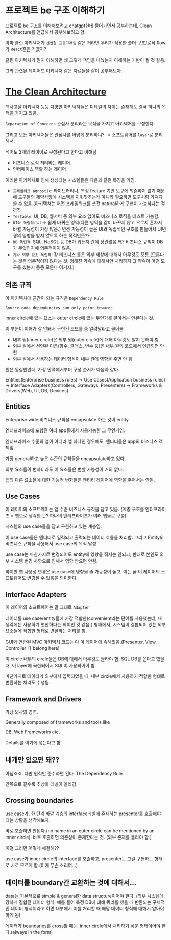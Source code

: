 # 프로젝트 be 구조 이해하기

프로젝트 be 구조를 이해해보려고 chatgpt한테 물어가면서 공부하는데, Clean Architecture를 언급해서 공부해보려고 함.

아마 클린 아키텍처가 `선언형 프로그래밍` 같은 거라면 우리가 적용한 폴더 구조/로직 flow가 `React`같은 거겠지?

클린 아키텍처가 뭔지 이해하면 왜 그렇게 책임을 나눴는지 이해하는 기반이 될 것 같음.

그와 관련된 레이어드 아키텍처 같은 자료들을 같이 공부해보자.

# [The Clean Architecture](https://blog.cleancoder.com/uncle-bob/2012/08/13/the-clean-architecture.html)

헥사고날 아키텍처 등등 다양한 아키텍처들은 디테일의 차이는 존재해도 결국 하나의 목적을 가지고 있음.

`Separation of Concerns` 관심사 분리라는 목적을 가지고 아키텍처를 구성한다.

그리고 모든 아키텍처들은 관심사를 어떻게 분리하냐? -> 소프트웨어를 `layer`로 분리해서.

적어도 2개의 레이어로 구성된다고 한다고 이해됨

- 비즈니스 로직 처리하는 레이어
- 인터페이스 역할 하는 레이어

이러한 아키텍처로 인해 생성되는 시스템들은 다음과 같은 특징을 가짐.

- `프레임워크 agnostic`: 라이브러리나, 특정 feature 기반 도구에 의존하지 않기 때문에 도구들의 제약사항에 시스템을 끼워맞추는게 아니라 필요하면 도구처럼 가져다 쓸 수 있음.(아키텍처는 어떤 프레임워크를 쓰건 natural하게 구현이 가능하다는 걸까?)
- `Testable`: UI, DB, 웹서버 등 외부 요소 없이도 비즈니스 로직을 테스트 가능함.
- `UI와 독립적`: UI -> 쉽게 바뀌는 영역(다른 영역을 같이 바꾸지 않고 오로지 혼자서 바뀔 가능성이 가장 많음.) 변경 가능성이 높은 UI와 독립적인 구조를 만들어서 UI변경의 영향을 받지 않도록 하는 목적인듯??
- `DB 독립적`: SQL, NoSQL 등 DB가 뭐든지 간에 상관없음 왜? 비즈니스 규칙이 DB가 무엇인지에 의존적이지 않음.
- `기타 외부 요소 독립적`: 걍 비즈니스 룰은 외부 세상에 대해서 아무것도 모름.(모른다는 것은 의존적이지 않다는 것. 정해진 약속에 대해서만 처리하지 그 약속이 어떤 도구를 썼는지 등등 모른다 이거지.)

## 의존 규칙

아 아키텍처에 근간이 되는 규칙은 `Dependency Rule`

`Source code dependencies can only point inwards`

inner circle에 있는 요소는 outer circle에 있는 무언가를 알아서는 안된다는 것.

이 부분이 이해가 잘 안돼서 구현된 코드를 좀 알려달라고 물어봄

- 내부 원(inner circle)은 외부 원(outer circle)에 대해 아무것도 알지 못해야 함
- 외부 원에서 선언된 이름(함수, 클래스, 변수 등)은 내부 원의 코드에서 언급되면 안 됨
- 외부 원에서 사용하는 데이터 형식이 내부 원에 영향을 주면 안 됨

원은 동심원인데, 가장 안쪽에서부터 구성 순서가 다음과 같다.

Entities(Enterprise business rules)
-> Use Cases(Application business rules)
-> Interface Adapters(Controllers, Gateways, Presenters)
-> Frameworks & Drivers(Web, UI, DB, Devices)

## Entities

Enterprise wide 비즈니스 규칙을 encapsulate 하는 것이 entity.

엔터프라이즈에 포함된 여러 app들에서 사용가능한 그 무언가임.

엔터프라이즈 수준의 앱이 아니라 앱 하나인 경우에도, 엔티티들은 app의 비즈니스 객체임.

가장 general하고 높은 수준의 규칙들을 encapsulate하고 있다.

외부 요소들이 변하더라도 이 요소들은 변할 가능성이 거의 없다.

앱의 다른 요소들에 대한 기능적 변화들은 엔티티 레이어에 영향을 주어서는 안됨.

## Use Cases

이 레이어의 소프트웨어는 앱 수준 비즈니스 규칙을 담고 있음.
(계층 구조를 엔터프라이즈 > 앱으로 생각한 듯? 하나의 엔터프라이즈가 여러 앱들로 구성)

시스템의 use case들을 담고 구현하고 있는 계층임.

이 use case들은 엔티티로 입력되고 출력되는 데이터 흐름을 처리함. 그리고 Entity의 비즈니스 규칙을 사용해서 use case의 목적 달성

use case는 마찬가지로 변경되어도 entity에 영향을 줘서는 안되고, 반대로 본인도 외부 시스템 변경 사항으로 인해서 영향 받으면 안됨.

하지만 앱 사용성 변경은 use case에 영향을 줄 가능성이 높고, 이는 곧 이 레이어의 소프트웨어도 변경될 수 있음을 의미한다.

## Interface Adapters

이 레이어의 소프트웨어는 말 그대로 `Adapter`

데이터를 use case/entity들에 가장 적합한(convenient라는 단어를 사용했는데, 내 생각에는 사용하기 편안하다는 의미인 것 같음.) 형태에서, 시스템이 결합되어 있는 외부 요소들에 적합한 형태로 변환하는 처리를 함.

GUI와 연관된 MVC 아키텍처 코드는 다 이 레이어에 속해있음.(Presenter, View, Controller 다 belong here)

이 circle 내부의 circle들은 DB에 대해서 아무것도 몰라야 함. SQL DB를 쓴다고 했을 때, 이 layer에 국한되어서 SQL이 사용되어야 함.

마찬가지로 데이터가 외부에서 입력되었을 때, 내부 circle에서 사용하기 적합한 형태로 변환하는 처리도 수행됨.

## Framework and Drivers

가장 외곽의 영역.

Generally composed of frameworks and tools like

DB, Web Frameworks etc.

Details를 여기에 넣는다고 함.

## 네개만 있으면 돼??

아님ㅇㅇ. 다만 원칙만 준수하면 된다. The Dependency Rule.

안쪽으로 갈수록 추상화 레벨이 올라감.

## Crossing boundaries

use case가, 한 단계 바깥 계층의 interface레벨에 존재하는 presenter를 호출해야 되는 상황을 생각해보자.

바로 호출하면 안된다.(no name in an outer circle can be mentioned by an inner circle). 바로 호출하면 의존성이 존재한다는 것. (외부 존재를 몰라야 함.)

이걸 그러면 어떻게 해결해??

use case가 inner circle의 interface를 호출하고, presenter는 그걸 구현하는 형태로 서로 모르게 함.(이게 무슨 소리여...)

## 데이터를 boundary간 교환하는 것에 대해서...

data는 기본적으로 simple & general한 data structure이어야 한다.
(외부 시스템에 강하게 결합된 데이터 형식, 예를 들어 특정 DB에 대해 쿼리를 했을 때 반환되는 구체적인 데이터 형식이라고 하면 내부에서 이를 처리할 때 해당 데이터 형식에 대해서 알아야 하게 됨)

데이터가 boundaries를 cross할 때는, inner circle에서 처리하기 쉬운 형태이어야 한다.(always in the form)
